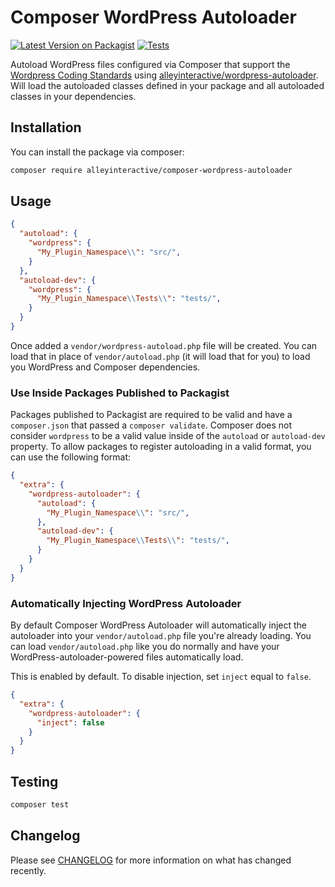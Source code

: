 # Composer WordPress Autoloader

[![Latest Version on Packagist](https://img.shields.io/packagist/v/alleyinteractive/composer-wordpress-autoloader.svg?style=flat-square)](https://packagist.org/packages/alleyinteractive/composer-wordpress-autoloader)
[![Tests](https://github.com/alleyinteractive/composer-wordpress-autoloader/actions/workflows/tests.yml/badge.svg)](https://github.com/alleyinteractive/composer-wordpress-autoloader/actions/workflows/tests.yml)

Autoload WordPress files configured via Composer that support the [Wordpress
Coding
Standards](https://developer.wordpress.org/coding-standards/wordpress-coding-standards/php/)
using
[alleyinteractive/wordpress-autoloader](https://github.com/alleyinteractive/wordpress-autoloader).
Will load the autoloaded classes defined in your package and all autoloaded
classes in your dependencies.

## Installation

You can install the package via composer:

```bash
composer require alleyinteractive/composer-wordpress-autoloader
```

## Usage

```json
{
  "autoload": {
    "wordpress": {
      "My_Plugin_Namespace\\": "src/",
    }
  },
  "autoload-dev": {
    "wordpress": {
      "My_Plugin_Namespace\\Tests\\": "tests/",
    }
  }
}
```

Once added a `vendor/wordpress-autoload.php` file will be created. You can load
that in place of `vendor/autoload.php` (it will load that for you) to load you
WordPress and Composer dependencies.

### Use Inside Packages Published to Packagist

Packages published to Packagist are required to be valid and have a
`composer.json` that passed a `composer validate`. Composer does not consider
`wordpress` to be a valid value inside of the `autoload` or `autoload-dev`
property. To allow packages to register autoloading in a valid format, you can
use the following format:

```json
{
  "extra": {
    "wordpress-autoloader": {
      "autoload": {
        "My_Plugin_Namespace\\": "src/",
      },
      "autoload-dev": {
        "My_Plugin_Namespace\\Tests\\": "tests/",
      }
    }
  }
}
```

### Automatically Injecting WordPress Autoloader

By default Composer WordPress Autoloader will automatically inject the
autoloader into your `vendor/autoload.php` file you're already loading. You can
load `vendor/autoload.php` like you do normally and have your
WordPress-autoloader-powered files automatically load.

This is enabled by default. To disable injection, set `inject` equal to `false`.

```json
{
  "extra": {
    "wordpress-autoloader": {
      "inject": false
    }
  }
}
```

## Testing

```bash
composer test
```

## Changelog

Please see [CHANGELOG](CHANGELOG.md) for more information on what has changed recently.
